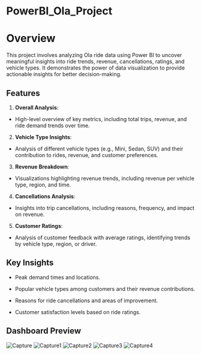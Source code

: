 # PowerBI_Ola_Project
# Overview
This project involves analyzing Ola ride data using Power BI to uncover meaningful insights into ride trends, revenue, cancellations, ratings, and vehicle types. It demonstrates the power of data visualization to provide actionable insights for better decision-making.

## Features

1. **Overall Analysis**:
  - High-level overview of key metrics, including total trips, revenue, and ride demand trends over time.
  
2. **Vehicle Type Insights**:
  - Analysis of different vehicle types (e.g., Mini, Sedan, SUV) and their contribution to rides, revenue, and customer preferences.

3. **Revenue Breakdown**:
  - Visualizations highlighting revenue trends, including revenue per vehicle type, region, and time.

4. **Cancellations Analysis**:
  - Insights into trip cancellations, including reasons, frequency, and impact on revenue.

5. **Customer Ratings**:
  - Analysis of customer feedback with average ratings, identifying trends by vehicle type, region, or driver.


## Key Insights
- Peak demand times and locations.

- Popular vehicle types among customers and their revenue contributions.
- Reasons for ride cancellations and areas of improvement.
- Customer satisfaction levels based on ride ratings.

## Dashboard Preview
![Capture](https://github.com/user-attachments/assets/3f843d3e-03c0-451d-be07-540ae4b24101)
![Capture1](https://github.com/user-attachments/assets/c3d0bff3-88b2-45be-8054-5c25bd64f9cd)
![Capture2](https://github.com/user-attachments/assets/287ad649-3793-4383-9b29-ddef1eb26714)
![Capture3](https://github.com/user-attachments/assets/b4f4cb2a-5697-46ca-90de-857f8f66d6c3)
![Capture4](https://github.com/user-attachments/assets/2d83e161-088a-4a05-b416-dd9d1e62910f)




